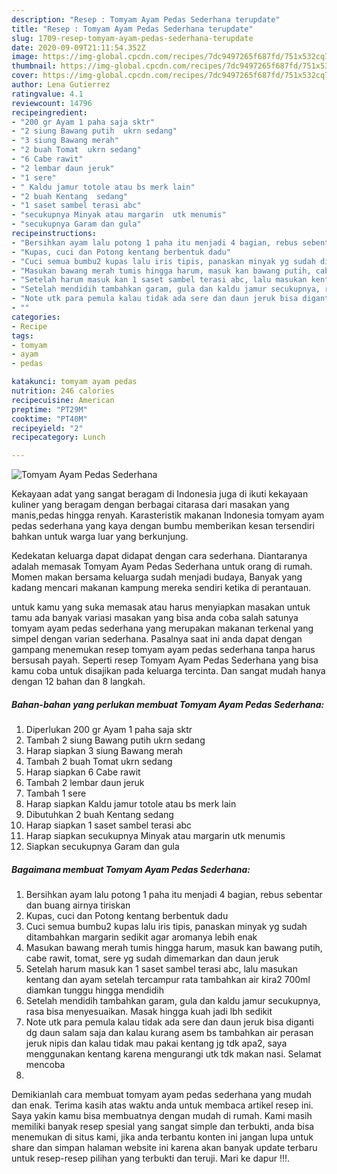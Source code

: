 ```yaml
---
description: "Resep : Tomyam Ayam Pedas Sederhana terupdate"
title: "Resep : Tomyam Ayam Pedas Sederhana terupdate"
slug: 1709-resep-tomyam-ayam-pedas-sederhana-terupdate
date: 2020-09-09T21:11:54.352Z
image: https://img-global.cpcdn.com/recipes/7dc9497265f687fd/751x532cq70/tomyam-ayam-pedas-sederhana-foto-resep-utama.jpg
thumbnail: https://img-global.cpcdn.com/recipes/7dc9497265f687fd/751x532cq70/tomyam-ayam-pedas-sederhana-foto-resep-utama.jpg
cover: https://img-global.cpcdn.com/recipes/7dc9497265f687fd/751x532cq70/tomyam-ayam-pedas-sederhana-foto-resep-utama.jpg
author: Lena Gutierrez
ratingvalue: 4.1
reviewcount: 14796
recipeingredient:
- "200 gr Ayam 1 paha saja sktr"
- "2 siung Bawang putih  ukrn sedang"
- "3 siung Bawang merah"
- "2 buah Tomat  ukrn sedang"
- "6 Cabe rawit"
- "2 lembar daun jeruk"
- "1 sere"
- " Kaldu jamur totole atau bs merk lain"
- "2 buah Kentang  sedang"
- "1 saset sambel terasi abc"
- "secukupnya Minyak atau margarin  utk menumis"
- "secukupnya Garam dan gula"
recipeinstructions:
- "Bersihkan ayam lalu potong 1 paha itu menjadi 4 bagian, rebus sebentar dan buang airnya tiriskan"
- "Kupas, cuci dan Potong kentang berbentuk dadu"
- "Cuci semua bumbu2 kupas lalu iris tipis, panaskan minyak yg sudah ditambahkan margarin sedikit agar aromanya lebih enak"
- "Masukan bawang merah tumis hingga harum, masuk kan bawang putih, cabe rawit, tomat, sere yg sudah dimemarkan dan daun jeruk"
- "Setelah harum masuk kan 1 saset sambel terasi abc, lalu masukan kentang dan ayam setelah tercampur rata tambahkan air kira2 700ml diamkan tunggu hingga mendidih"
- "Setelah mendidih tambahkan garam, gula dan kaldu jamur secukupnya, rasa bisa menyesuaikan. Masak hingga kuah jadi lbh sedikit"
- "Note utk para pemula kalau tidak ada sere dan daun jeruk bisa diganti dg daun salam saja dan kalau kurang asem bs tambahkan air perasan jeruk nipis dan kalau tidak mau pakai kentang jg tdk apa2, saya menggunakan kentang karena mengurangi utk tdk makan nasi. Selamat mencoba"
- ""
categories:
- Recipe
tags:
- tomyam
- ayam
- pedas

katakunci: tomyam ayam pedas 
nutrition: 246 calories
recipecuisine: American
preptime: "PT29M"
cooktime: "PT40M"
recipeyield: "2"
recipecategory: Lunch

---
```



![Tomyam Ayam Pedas Sederhana](https://img-global.cpcdn.com/recipes/7dc9497265f687fd/751x532cq70/tomyam-ayam-pedas-sederhana-foto-resep-utama.jpg)

Kekayaan adat yang sangat beragam di Indonesia juga di ikuti kekayaan kuliner yang beragam dengan berbagai citarasa dari masakan yang manis,pedas hingga renyah. Karasteristik makanan Indonesia tomyam ayam pedas sederhana yang kaya dengan bumbu memberikan kesan tersendiri bahkan untuk warga luar yang berkunjung.




Kedekatan keluarga dapat didapat dengan cara sederhana. Diantaranya adalah memasak Tomyam Ayam Pedas Sederhana untuk orang di rumah. Momen makan bersama keluarga sudah menjadi budaya, Banyak yang kadang mencari makanan kampung mereka sendiri ketika di perantauan.

untuk kamu yang suka memasak atau harus menyiapkan masakan untuk tamu ada banyak variasi masakan yang bisa anda coba salah satunya tomyam ayam pedas sederhana yang merupakan makanan terkenal yang simpel dengan varian sederhana. Pasalnya saat ini anda dapat dengan gampang menemukan resep tomyam ayam pedas sederhana tanpa harus bersusah payah.
Seperti resep Tomyam Ayam Pedas Sederhana yang bisa kamu coba untuk disajikan pada keluarga tercinta. Dan sangat mudah hanya dengan 12 bahan dan 8 langkah.


<!--inarticleads1-->

##### Bahan-bahan yang perlukan membuat Tomyam Ayam Pedas Sederhana:

1. Diperlukan 200 gr Ayam 1 paha saja sktr
1. Tambah 2 siung Bawang putih  ukrn sedang
1. Harap siapkan 3 siung Bawang merah
1. Tambah 2 buah Tomat  ukrn sedang
1. Harap siapkan 6 Cabe rawit
1. Tambah 2 lembar daun jeruk
1. Tambah 1 sere
1. Harap siapkan  Kaldu jamur totole atau bs merk lain
1. Dibutuhkan 2 buah Kentang  sedang
1. Harap siapkan 1 saset sambel terasi abc
1. Harap siapkan secukupnya Minyak atau margarin  utk menumis
1. Siapkan secukupnya Garam dan gula




<!--inarticleads2-->

##### Bagaimana membuat  Tomyam Ayam Pedas Sederhana:

1. Bersihkan ayam lalu potong 1 paha itu menjadi 4 bagian, rebus sebentar dan buang airnya tiriskan
1. Kupas, cuci dan Potong kentang berbentuk dadu
1. Cuci semua bumbu2 kupas lalu iris tipis, panaskan minyak yg sudah ditambahkan margarin sedikit agar aromanya lebih enak
1. Masukan bawang merah tumis hingga harum, masuk kan bawang putih, cabe rawit, tomat, sere yg sudah dimemarkan dan daun jeruk
1. Setelah harum masuk kan 1 saset sambel terasi abc, lalu masukan kentang dan ayam setelah tercampur rata tambahkan air kira2 700ml diamkan tunggu hingga mendidih
1. Setelah mendidih tambahkan garam, gula dan kaldu jamur secukupnya, rasa bisa menyesuaikan. Masak hingga kuah jadi lbh sedikit
1. Note utk para pemula kalau tidak ada sere dan daun jeruk bisa diganti dg daun salam saja dan kalau kurang asem bs tambahkan air perasan jeruk nipis dan kalau tidak mau pakai kentang jg tdk apa2, saya menggunakan kentang karena mengurangi utk tdk makan nasi. Selamat mencoba
1. 




Demikianlah cara membuat tomyam ayam pedas sederhana yang mudah dan enak. Terima kasih atas waktu anda untuk membaca artikel resep ini. Saya yakin kamu bisa membuatnya dengan mudah di rumah. Kami masih memiliki banyak resep spesial yang sangat simple dan terbukti, anda bisa menemukan di situs kami, jika anda terbantu konten ini jangan lupa untuk share dan simpan halaman website ini karena akan banyak update terbaru untuk resep-resep pilihan yang terbukti dan teruji. Mari ke dapur !!!. 
